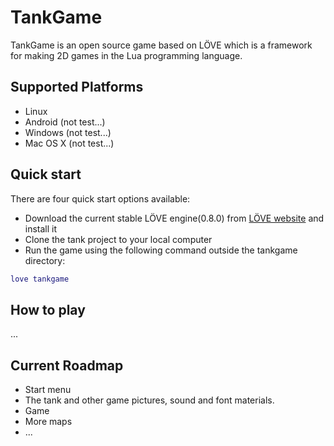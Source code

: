 # TankGame

TankGame is an open source game based on LÖVE which is a framework for making 2D games in the Lua programming language. 

## Supported Platforms    
* Linux 
* Android (not test...)
* Windows (not test...)
* Mac OS X (not test...)

## Quick start

There are four quick start options available:

* Download the current stable LÖVE engine(0.8.0) from [LÖVE website](https://love2d.org/) and install it
* Clone the tank project to your local computer
* Run the game using the following command outside the tankgame directory:    
```lua   
love tankgame
```    
## How to play
...

## Current Roadmap

* Start menu
* The tank and other game pictures, sound and font materials.
* Game 
* More maps
* ...